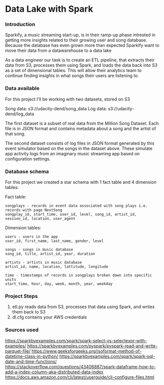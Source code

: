# Data Lake with Spark
### Introduction

Sparkify, a music streaming start-up, is in their ramp-up phase intrested in getting more insights related to their growing user and song database. Because the database has even grown more than expected Sparkify want to move their data from a datawarehouse to a data lake

As a data engineer our task is to create an ETL pipeline, that extracts their data from S3, processes them using Spark, and loads the data back into S3 as a set of dimensional tables. This will allow their analytics team to continue finding insights in what songs their users are listening to.

### Data available

For this project I'll be working with two datasets, stored on S3

Song data: s3://udacity-dend/song_data
Log data: s3://udacity-dend/log_data

The first dataset is a subset of real data from the Million Song Dataset. Each file is in JSON format and contains metadata about a song and the artist of that song.

The second dataset consists of log files in JSON format generated by this event simulator based on the songs in the dataset above. These simulate app activity logs from an imaginary music streaming app based on configuration settings.

### Database schema

For this project we created a star schema with 1 fact table and 4 dimension tables:

Fact table:

    songplays - records in event data associated with song plays i.e. records with page NextSong
    songplay_id, start_time, user_id, level, song_id, artist_id, session_id, location, user_agent

Dimension tables:

    users - users in the app
    user_id, first_name, last_name, gender, level
    
    songs - songs in music database
    song_id, title, artist_id, year, duration
    
    artists - artists in music database
    artist_id, name, location, lattitude, longitude
    
    time - timestamps of records in songplays broken down into specific units
    start_time, hour, day, week, month, year, weekday
    
### Project Steps

1. etl.py
    reads data from S3, processes that data using Spark, and writes them back to S3
3. dl.cfg
    contains your AWS credentials

### Sources used
https://sparkbyexamples.com/spark/spark-select-vs-selectexpr-with-examples/
https://sparkbyexamples.com/pyspark/pyspark-read-and-write-parquet-file/
https://www.geeksforgeeks.org/isoformat-method-of-datetime-class-in-python/
https://sparkbyexamples.com/spark/spark-sql-date-and-time-functions/
https://stackoverflow.com/questions/43406887/spark-dataframe-how-to-add-a-index-column-aka-distributed-data-index
https://docs.aws.amazon.com/cli/latest/userguide/cli-configure-files.html